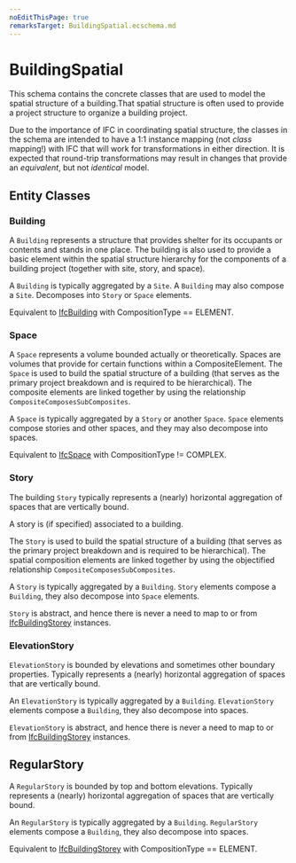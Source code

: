 ```yaml
---
noEditThisPage: true
remarksTarget: BuildingSpatial.ecschema.md
---
```


# BuildingSpatial

This schema contains the concrete classes that are used to model the spatial structure of a building.That spatial structure is often used to provide a project structure to organize a building project.

Due to the importance of IFC in coordinating spatial structure, the classes in the schema are intended to have a 1:1 instance mapping (not *class* mapping!) with IFC that will work for transformations in either direction.  It is expected that round-trip transformations may result in changes that provide an *equivalent*, but not *identical* model.

## Entity Classes

### Building

A `Building` represents a structure that provides shelter for its occupants or contents and stands in one place. The building is also used to provide a basic element within the spatial structure hierarchy for the components of a building project (together with site, story, and space).

<!-- add notes about usage here. Placement in models. Parent-child issues; ElementAspects, key relationships. --->
A `Building` is typically aggregated by a `Site`. A `Building` may also compose a `Site`. Decomposes into `Story` or `Space` elements.

Equivalent to [IfcBuilding](https://standards.buildingsmart.org/IFC/RELEASE/IFC4_3/HTML/lexical/IfcBuilding.htm) with CompositionType == ELEMENT.

<!-- the COMPLEX or PARTIAL type we do not immediately need, could be introduced in future versions of the schema -->

### Space

A `Space` represents a volume bounded actually or theoretically. Spaces are volumes that provide for certain functions within a CompositeElement.
The `Space` is used to build the spatial structure of a building (that serves as the primary project breakdown and is required to be hierarchical). The composite elements are linked together by using the relationship `CompositeComposesSubComposites`.

A `Space` is typically aggregated by a `Story` or another `Space`. `Space` elements compose stories and other spaces, and they may also decompose into spaces.

Equivalent to [IfcSpace](https://standards.buildingsmart.org/IFC/RELEASE/IFC4_3/HTML/lexical/IfcSpace.htm) with CompositionType != COMPLEX.

### Story

The building `Story` typically represents a (nearly) horizontal aggregation of spaces that are vertically bound.

A story is (if specified) associated to a building.

The `Story` is used to build the spatial structure of a building (that serves as the primary project breakdown and is required to be hierarchical). The spatial composition elements are linked together by using the objectified relationship `CompositeComposesSubComposites`.

<!-- add notes about usage here. Placement in models. Parent-child issues; ElementAspects, key relationships. --->

A `Story` is typically aggregated by a `Building`. `Story` elements compose a `Building`, they also decompose into `Space` elements.

`Story` is abstract, and hence there is never a need to map to or from [IfcBuildingStorey](https://standards.buildingsmart.org/IFC/RELEASE/IFC4_3/HTML/lexical/IfcBuildingStorey.htm) instances.

### ElevationStory

`ElevationStory` is bounded by elevations and sometimes other boundary properties. Typically represents a (nearly) horizontal aggregation of spaces that are vertically bound.

<!-- there's only 2 reasons we're not mentioning Grids:ElevationGridSurface instead of "elevations" here 1- it's because grids have not been marked "released" yet. 2-we don't have reference to grids here __yet__ --->

<!-- add notes about usage here. Placement in models. Parent-child issues; ElementAspects, key relationships. --->

An `ElevationStory` is typically aggregated by a `Building`. `ElevationStory` elements compose a `Building`, they also decompose into spaces.

`ElevationStory` is abstract, and hence there is never a need to map to or from [IfcBuildingStorey](https://standards.buildingsmart.org/IFC/RELEASE/IFC4_3/HTML/lexical/IfcBuildingStorey.htm) instances.

## RegularStory

A `RegularStory` is bounded by top and bottom elevations. Typically represents a (nearly) horizontal aggregation of spaces that are vertically bound.

An `RegularStory` is typically aggregated by a `Building`. `RegularStory` elements compose a `Building`, they also decompose into spaces.

Equivalent to [IfcBuildingStorey](https://standards.buildingsmart.org/IFC/RELEASE/IFC4_3/HTML/lexical/IfcBuildingStorey.htm) with CompositionType == ELEMENT.

<!-- for CompositionType != ELEMENT, we expect other subclasses of either Story or ElevationStory, i.e. SplitStory for type=PARTIAL. those subclasses would be added in the future versions of the schema. some other subclasses are also controversial, that's why we're leaving them out. i.e. SharedStory @ speedikon -->
